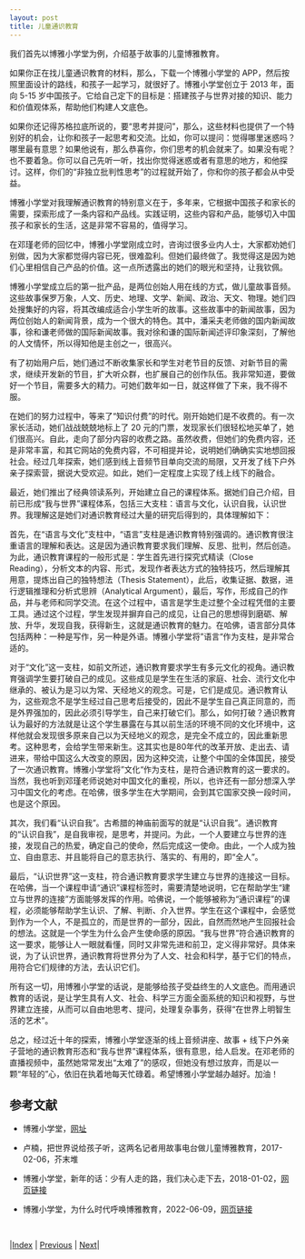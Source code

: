 ```yaml
---
layout: post
title: 儿童通识教育
---
```


我们首先以博雅小学堂为例，介绍基于故事的儿童博雅教育。

如果你正在找儿童通识教育的材料，那么，下载一个博雅小学堂的 APP，然后按照里面设计的路线，和孩子一起学习，就很好了。博雅小学堂创立于 2013 年，面向 5-15 岁中国孩子。它给自己定下的目标是：搭建孩子与世界对接的知识、能力和价值观体系，帮助他们构建人文底色。

如果你还记得苏格拉底所说的，要“思考并提问”，那么，这些材料也提供了一个特别好的机会，让你和孩子一起思考和交流。比如，你可以提问：觉得哪里迷惑吗？哪里最有意思？如果他说有，那么恭喜你，你们思考的机会就来了。如果没有呢？也不要着急。你可以自己先听一听，找出你觉得迷惑或者有意思的地方，和他探讨。这样，你们的“非独立批判性思考”的过程就开始了，你和你的孩子都会从中受益。

博雅小学堂对我理解通识教育的特别意义在于，多年来，它根据中国孩子和家长的需要，探索形成了一条内容和产品线。实践证明，这些内容和产品，能够切入中国孩子和家长的生活，这是非常不容易的，值得学习。

在邓瑾老师的回忆中，博雅小学堂刚成立时，咨询过很多业内人士，大家都劝她们别做，因为大家都觉得内容已死，很难盈利。但她们最终做了。我觉得这是因为她们心里相信自己产品的价值。这一点所透露出的她们的眼光和坚持，让我钦佩。

博雅小学堂成立后的第一批产品，是两位创始人用在线的方式，做儿童故事音频。这些故事保罗万象，人文、历史、地理、文学、新闻、政治、天文、物理。她们四处搜集好的内容，将其改编成适合小学生听的故事。这些故事中的新闻故事，因为两位创始人的新闻背景，成为一个很大的特色。其中，潘采夫老师做的国内新闻故事，徐和谦老师做的国际新闻故事。我对徐和谦的国际新闻述评印象深刻，了解他的人文情怀，所以得知他是主创之一，很高兴。

有了初始用户后，她们通过不断收集家长和学生对老节目的反馈、对新节目的需求，继续开发新的节目，扩大听众群，也扩展自己的创作队伍。我非常知道，要做好一个节目，需要多大的精力。可她们数年如一日，就这样做了下来，我不得不服。

在她们的努力过程中，等来了“知识付费”的时代。刚开始她们是不收费的。有一次家长活动，她们战战兢兢地标上了 20 元的门票，发现家长们很轻松地买单了，她们很高兴。自此，走向了部分内容的收费之路。虽然收费，但她们的免费内容，还是非常丰富，和其它网站的免费内容，不可相提并论，说明她们确确实实地想回报社会。经过几年探索，她们感到线上音频节目单向交流的局限，又开发了线下户外亲子探索营，据说大受欢迎。如此，她们一定程度上实现了线上线下的融合。

最近，她们推出了经典领读系列，开始建立自己的课程体系。据她们自己介绍，目前已形成“我与世界”课程体系，包括三大支柱：语言与文化，认识自我，认识世界。我理解这是她们对通识教育经过大量的研究后得到的，具体理解如下：

首先，在“语言与文化”支柱中，“语言”支柱是通识教育特别强调的。通识教育很注重语言的理解和表达。这是因为通识教育要求我们理解、反思、批判，然后创造。为此，通识教育课程的一般形式是：学生首先进行探究式精读（Close Reading），分析文本的内容、形式，发现作者表达方式的独特技巧，然后理解其用意，提炼出自己的独特想法（Thesis Statement），此后，收集证据、数据，进行逻辑推理和分析式思辨（Analytical Argument），最后，写作，形成自己的作品，并与老师和同学交流。在这个过程中，语言是学生走过整个全过程凭借的主要工具。通过这个过程，学生发现并摒弃自己的成见，让自己的思想得到磨砺、解放、升华，发现自我，获得新生，这就是通识教育的魅力。在哈佛，语言部分具体包括两种：一种是写作，另一种是外语。博雅小学堂将”语言“作为支柱，是非常合适的。

对于“文化”这一支柱，如前文所述，通识教育要求学生有多元文化的视角。通识教育强调学生要打破自己的成见。这些成见是学生在生活的家庭、社会、流行文化中继承的、被认为是习以为常、天经地义的观念。可是，它们是成见。通识教育认为，这些观念不是学生经过自己思考后接受的，因此不是学生自己真正同意的，而是外界强加的，因此必须引导学生，自己来打破它们。那么，如何打破？通识教育认为最好的方法就是让这个学生暴露在与其以前生活的环境不同的文化环境中，这样他就会发现很多原来自己以为天经地义的观念，是完全不成立的，因此重新思考。这种思考，会给学生带来新生。这其实也是80年代的改革开放、走出去、请进来，带给中国这么大改变的原因，因为这种交流，让整个中国的全体国民，接受了一次通识教育。博雅小学堂将”文化“作为支柱，是符合通识教育的这一要求的。当然，我也听到邓瑾老师说她对中国文化的重视，所以，也许还有一部分想深入学习中国文化的考虑。在哈佛，很多学生在大学期间，会到其它国家交换一段时间，也是这个原因。

其次，我们看“认识自我”。古希腊的神庙前面写的就是“认识自我”。通识教育的“认识自我”，是自我审视，是思考，并提问。为此，一个人要建立与世界的连接，发现自己的热爱，确定自己的使命，然后完成这一使命。由此，一个人成为独立、自由意志、并且能将自己的意志执行、落实的、有用的，即“全人”。

最后，“认识世界”这一支柱，符合通识教育要求学生建立与世界的连接这一目标。在哈佛，当一个课程申请“通识”课程标签时，需要清楚地说明，它在帮助学生“建立与世界的连接”方面能够发挥的作用。哈佛说，一个能够被称为“通识课程”的课程，必须能够帮助学生认识、了解、判断、介入世界。学生在这个课程中，会感觉到作为一个人，不是孤立的，而是世界的一部分，因此，自然而然地产生回报社会的想法。这就是一个学生为什么会产生使命感的原因。“我与世界”符合通识教育的这一要求，能够让人一眼就看懂，同时又非常先进和前卫，定义得非常好。具体来说，为了认识世界，通识教育将世界分为了人文、社会和科学，基于它们的特点，用符合它们规律的方法，去认识它们。

所有这一切，用博雅小学堂的话说，是能够给孩子受益终生的人文底色。而用通识教育的话说，是让学生具有人文、社会、科学三方面全面系统的知识和视野，与世界建立连接，从而可以自由地思考、提问，处理复杂事务，获得“在世界上明智生活的艺术”。

总之，经过近十年的探索，博雅小学堂逐渐的线上音频讲座、故事 + 线下户外亲子营地的通识教育形态和“我与世界”课程体系，很有意思，给人启发。在邓老师的直播视频中，虽然她常常发出“太难了”的感叹，但她没有想过放弃，而是以一颗“年轻的”心，依旧在执着地每天忙碌着。希望博雅小学堂越办越好。加油！

## 参考文献

- 博雅小学堂，[网址](http://www.boyakids.com)

- 卢楠，把世界说给孩子听，这两名记者用故事电台做儿童博雅教育，2017-02-06，芥末堆

- 博雅小学堂，新年的话：少有人走的路，我们决心走下去，2018-01-02，[网页链接](https://www.sohu.com/a/214204134_101025)

- 博雅小学堂，为什么时代呼唤博雅教育，2022-06-09，[网页链接](https://www.sohu.com/a/555427177_101025)

<br/>

|[Index](../../) | [Previous](3-0-age) | [Next](3-2-adult)|
